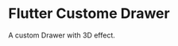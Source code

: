 # Flutter Custome Drawer

A custom Drawer with 3D effect.
  ![<img src="/assets/p1.jpg" width="50%">](https://www.youtube.com/watch?v=1SPl4nh9jZo)
